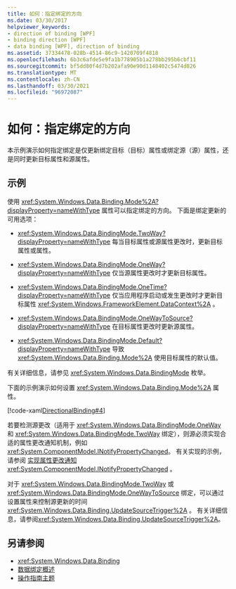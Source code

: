 ```yaml
---
title: 如何：指定绑定的方向
ms.date: 03/30/2017
helpviewer_keywords:
- direction of binding [WPF]
- binding direction [WPF]
- data binding [WPF], direction of binding
ms.assetid: 37334478-028b-4514-86c9-1420709f4818
ms.openlocfilehash: 6b3c6afde5e9fa1b778905b1a278bb295b6cbf11
ms.sourcegitcommit: bf5dd80f4d7b202afa90e90d1148402c5474d826
ms.translationtype: MT
ms.contentlocale: zh-CN
ms.lasthandoff: 03/30/2021
ms.locfileid: "96972087"
---
```

# <a name="how-to-specify-the-direction-of-the-binding"></a>如何：指定绑定的方向

本示例演示如何指定绑定是仅更新绑定目标（目标）属性或绑定源（源）属性，还是同时更新目标属性和源属性。  
  
## <a name="example"></a>示例  
 使用 <xref:System.Windows.Data.Binding.Mode%2A?displayProperty=nameWithType> 属性可以指定绑定的方向。 下面是绑定更新的可用选项：  
  
- <xref:System.Windows.Data.BindingMode.TwoWay?displayProperty=nameWithType> 每当目标属性或源属性更改时，更新目标属性或属性。  
  
- <xref:System.Windows.Data.BindingMode.OneWay?displayProperty=nameWithType> 仅当源属性更改时才更新目标属性。  
  
- <xref:System.Windows.Data.BindingMode.OneTime?displayProperty=nameWithType> 仅当应用程序启动或发生更改时才更新目标属性 <xref:System.Windows.FrameworkElement.DataContext%2A> 。  
  
- <xref:System.Windows.Data.BindingMode.OneWayToSource?displayProperty=nameWithType> 在目标属性更改时更新源属性。  
  
- <xref:System.Windows.Data.BindingMode.Default?displayProperty=nameWithType> 导致 <xref:System.Windows.Data.Binding.Mode%2A> 使用目标属性的默认值。  
  
 有关详细信息，请参见 <xref:System.Windows.Data.BindingMode> 枚举。  
  
 下面的示例演示如何设置 <xref:System.Windows.Data.Binding.Mode%2A> 属性。  
  
 [!code-xaml[DirectionalBinding#4](~/samples/snippets/csharp/VS_Snippets_Wpf/DirectionalBinding/CSharp/Page1.xaml#4)]  
  
 若要检测源更改（适用于 <xref:System.Windows.Data.BindingMode.OneWay> 和 <xref:System.Windows.Data.BindingMode.TwoWay> 绑定），则源必须实现合适的属性更改通知机制，例如 <xref:System.ComponentModel.INotifyPropertyChanged>。 有关实现的示例，请参阅 [实现属性更改通知](how-to-implement-property-change-notification.md) <xref:System.ComponentModel.INotifyPropertyChanged> 。  
  
 对于 <xref:System.Windows.Data.BindingMode.TwoWay> 或 <xref:System.Windows.Data.BindingMode.OneWayToSource> 绑定，可以通过设置属性来控制源更新的时间 <xref:System.Windows.Data.Binding.UpdateSourceTrigger%2A> 。 有关详细信息，请参阅<xref:System.Windows.Data.Binding.UpdateSourceTrigger%2A>。  
  
## <a name="see-also"></a>另请参阅

- <xref:System.Windows.Data.Binding>
- [数据绑定概述](/dotnet/desktop-wpf/data/data-binding-overview)
- [操作指南主题](data-binding-how-to-topics.md)
